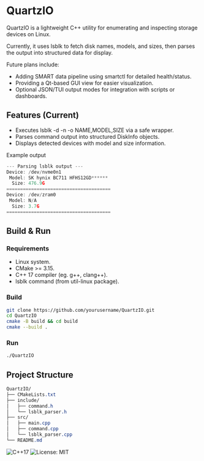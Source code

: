 # QuartzIO

QuartzIO is a lightweight C++ utility for enumerating and inspecting storage devices on Linux.  

Currently, it uses lsblk to fetch disk names, models, and sizes, then parses the output into structured data for display.

Future plans include:  
* Adding SMART data pipeline using smartctl for detailed health/status.
* Providing a Qt-based GUI view for easier visualization.
* Optional JSON/TUI output modes for integration with scripts or dashboards.

## Features (Current)

* Executes lsblk -d -n -o NAME,MODEL,SIZE via a safe wrapper.
* Parses command output into structured DiskInfo objects.
* Displays detected devices with model and size information.

Example output

```cpp
--- Parsing lsblk output ---
Device: /dev/nvme0n1
 Model: SK hynix BC711 HFHS12GD******
  Size: 476.9G
======================================
Device: /dev/zram0
 Model: N/A
  Size: 3.7G
======================================
```

## Build & Run

### Requirements
* Linux system.
* CMake >= 3.15.
* C++ 17 compiler (eg. g++, clang++).
* lsblk command (from util-linux package).
  
### Build
```bash
git clone https://github.com/yourusername/QuartzIO.git
cd QuartzIO
cmake -B build && cd build
cmake --build .
```

### Run
```bash
./QuartzIO
```

## Project Structure

```css
QuartzIO/
├── CMakeLists.txt
├── include/
│   ├── command.h
│   └── lsblk_parser.h
├── src/
│   ├── main.cpp
│   ├── command.cpp
│   └── lsblk_parser.cpp
└── README.md
```

![C++17](https://img.shields.io/badge/C%2B%2B-17-blue.svg)
![License: MIT](https://img.shields.io/badge/License-MIT-green.svg)



